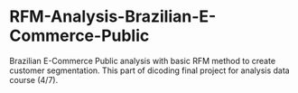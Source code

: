 # RFM-Analysis-Brazilian-E-Commerce-Public
Brazilian E-Commerce Public analysis with basic RFM method to create customer segmentation. This part of dicoding final project for analysis data course (4/7).
